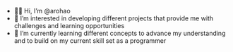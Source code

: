 - 🙋‍♂️ Hi, I’m @arohao
- 💭 I’m interested in developing different projects that provide me with challenges and learning opportunities
- 🌱 I’m currently learning different concepts to advance my understanding and to build on my current skill set as a programmer

<!---
arohao/arohao is a ✨ special ✨ repository because its `README.md` (this file) appears on your GitHub profile.
You can click the Preview link to take a look at your changes.
--->
